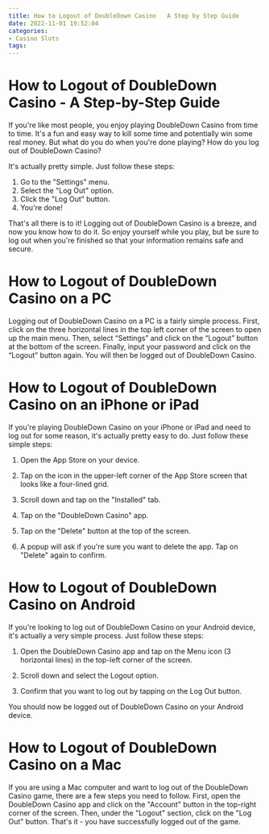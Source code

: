 ```yaml
---
title: How to Logout of DoubleDown Casino   A Step by Step Guide 
date: 2022-11-01 19:52:04
categories:
- Casino Slots
tags:
---
```



#  How to Logout of DoubleDown Casino - A Step-by-Step Guide 

If you're like most people, you enjoy playing DoubleDown Casino from time to time. It's a fun and easy way to kill some time and potentially win some real money. But what do you do when you're done playing? How do you log out of DoubleDown Casino?

It's actually pretty simple. Just follow these steps:

1. Go to the "Settings" menu.
2. Select the "Log Out" option.
3. Click the "Log Out" button.
4. You're done!

That's all there is to it! Logging out of DoubleDown Casino is a breeze, and now you know how to do it. So enjoy yourself while you play, but be sure to log out when you're finished so that your information remains safe and secure.

#  How to Logout of DoubleDown Casino on a PC 

Logging out of DoubleDown Casino on a PC is a fairly simple process. First, click on the three horizontal lines in the top left corner of the screen to open up the main menu. Then, select “Settings” and click on the “Logout” button at the bottom of the screen. Finally, input your password and click on the “Logout” button again. You will then be logged out of DoubleDown Casino.

#  How to Logout of DoubleDown Casino on an iPhone or iPad 

If you're playing DoubleDown Casino on your iPhone or iPad and need to log out for some reason, it's actually pretty easy to do. Just follow these simple steps: 

1. Open the App Store on your device.

2. Tap on the icon in the upper-left corner of the App Store screen that looks like a four-lined grid.

3. Scroll down and tap on the "Installed" tab.

4. Tap on the "DoubleDown Casino" app.

5. Tap on the "Delete" button at the top of the screen.

6. A popup will ask if you're sure you want to delete the app. Tap on "Delete" again to confirm.

#  How to Logout of DoubleDown Casino on Android 

If you're looking to log out of DoubleDown Casino on your Android device, it's actually a very simple process. Just follow these steps:

1) Open the DoubleDown Casino app and tap on the Menu icon (3 horizontal lines) in the top-left corner of the screen.

2) Scroll down and select the Logout option.

3) Confirm that you want to log out by tapping on the Log Out button.

You should now be logged out of DoubleDown Casino on your Android device.

#  How to Logout of DoubleDown Casino on a Mac

If you are using a Mac computer and want to log out of the DoubleDown Casino game, there are a few steps you need to follow. First, open the DoubleDown Casino app and click on the "Account" button in the top-right corner of the screen. Then, under the "Logout" section, click on the "Log Out" button. That's it - you have successfully logged out of the game.